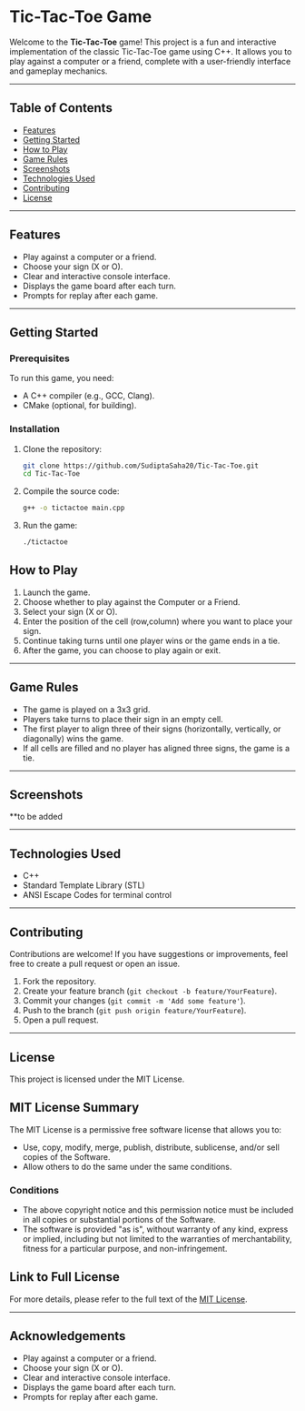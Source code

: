 # Tic-Tac-Toe Game

Welcome to the **Tic-Tac-Toe** game! This project is a fun and interactive implementation of the classic Tic-Tac-Toe game using C++. It allows you to play against a computer or a friend, complete with a user-friendly interface and gameplay mechanics.

---

## Table of Contents
- [Features](#features)
- [Getting Started](#getting-started)
- [How to Play](#how-to-play)
- [Game Rules](#game-rules)
- [Screenshots](#screenshots)
- [Technologies Used](#technologies-used)
- [Contributing](#contributing)
- [License](#license)

---

## Features

- Play against a computer or a friend.
- Choose your sign (X or O).
- Clear and interactive console interface.
- Displays the game board after each turn.
- Prompts for replay after each game.

---

## Getting Started

### Prerequisites

To run this game, you need:
- A C++ compiler (e.g., GCC, Clang).
- CMake (optional, for building).

### Installation

1. Clone the repository:

   ```bash
   git clone https://github.com/SudiptaSaha20/Tic-Tac-Toe.git
   cd Tic-Tac-Toe
2. Compile the source code:

   ```bash
   g++ -o tictactoe main.cpp
3. Run the game:

   ```bash
   ./tictactoe

## How to Play

1. Launch the game.
2. Choose whether to play against the Computer or a Friend.
3. Select your sign (X or O).
4. Enter the position of the cell (row,column) where you want to place your sign.
5. Continue taking turns until one player wins or the game ends in a tie.
6. After the game, you can choose to play again or exit.

---

## Game Rules

- The game is played on a 3x3 grid.
- Players take turns to place their sign in an empty cell.
- The first player to align three of their signs (horizontally, vertically, or diagonally) wins the game.
- If all cells are filled and no player has aligned three signs, the game is a tie.

---

## Screenshots

<!-- Replace with actual screenshot path -->
**to be added

---

## Technologies Used

- C++
- Standard Template Library (STL)
- ANSI Escape Codes for terminal control

---

## Contributing

Contributions are welcome! If you have suggestions or improvements, feel free to create a pull request or open an issue.

1. Fork the repository.
2. Create your feature branch (`git checkout -b feature/YourFeature`).
3. Commit your changes (`git commit -m 'Add some feature'`).
4. Push to the branch (`git push origin feature/YourFeature`).
5. Open a pull request.

---

## License

This project is licensed under the MIT License.

## MIT License Summary

The MIT License is a permissive free software license that allows you to:

- Use, copy, modify, merge, publish, distribute, sublicense, and/or sell copies of the Software.
- Allow others to do the same under the same conditions.

### Conditions

- The above copyright notice and this permission notice must be included in all copies or substantial portions of the Software.
- The software is provided "as is", without warranty of any kind, express or implied, including but not limited to the warranties of merchantability, fitness for a particular purpose, and non-infringement.

## Link to Full License

For more details, please refer to the full text of the [MIT License](https://github.com/SudiptaSaha20/Bank-Account-Management-System/blob/main/LICENSE).


---

## Acknowledgements

- Play against a computer or a friend.
- Choose your sign (X or O).
- Clear and interactive console interface.
- Displays the game board after each turn.
- Prompts for replay after each game.